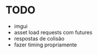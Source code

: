 # TODO

- imgui
- asset load requests com futures
- respostas de colisão
- fazer timing propriamente